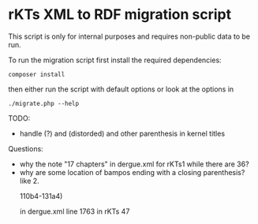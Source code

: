 # rKTs XML to RDF migration script

This script is only for internal purposes and requires non-public data to be run.

To run the migration script first install the required dependencies:

```
composer install
```

then either run the script with default options or look at the options in

```
./migrate.php --help
```

TODO:
- handle (?) and (distorded) and other parenthesis in kernel titles

Questions:
- why the note "17 chapters" in dergue.xml for rKTs1 while there are 36?
- why are some location of bampos ending with a closing parenthesis? like <bampo>2.<p>110b4-131a4)</p></bampo> in dergue.xml line 1763 in rKTs 47

